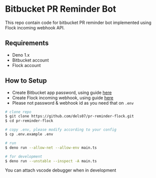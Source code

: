 # Bitbucket PR Reminder Bot

This repo contain code for bitbucket PR reminder bot implemented using Flock
incoming webhook API.

## Requirements

- Deno 1.x
- Bitbucket account
- Flock account

## How to Setup

- Create Bitbucket app password, using guide
  [here](https://support.atlassian.com/bitbucket-cloud/docs/app-passwords)
- Create Flock incoming webhook, using guide
  [here](https://docs.flock.com/display/flockos/Create+An+Incoming+Webhook)
- Please not password & webhook id as you need that on `.env`

```bash
# clone repo
$ git clone https://github.com/dels07/pr-reminder-flock.git
$ cd pr-reminder-flock

# copy .env, please modify according to your config
$ cp .env.example .env

# run
$ deno run --allow-net --allow-env main.ts

# for development
$ deno run --unstable --inspect -A main.ts
```

You can attach vscode debugger when in development
